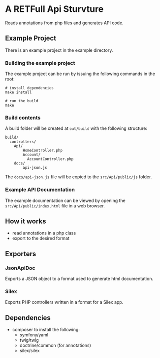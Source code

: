 A RETFull Api Sturvture 
==========

Reads annotations from php files and generates API code.

Example Project
---------------

There is an example project in the example directory.

### Building the example project

The example project can be run by issuing the following commands in the root:

    # install dependencies
    make install

    # run the build
    make

### Build contents

A build folder will be created at `out/build` with the following structure:

    build/
      controllers/
        Api/
            HomeController.php
            Account/
              AccountController.php
        docs/
            api-json.js

The `docs/api-json.js` file will be copied to the `src/Api/public/js` folder.

### Example API Documentation

The example documentation can be viewed by opening the
`src/Api/public/index.html` file in a web browser.

How it works
------------

- read annotations in a php class
- export to the desired format

Exporters
---------

### JsonApiDoc

Exports a JSON object to a format used to generate html documentation.

### Silex

Exports PHP controllers written in a format for a Silex app.

Dependencies
------------

- composer to install the following:
  - symfony/yaml
  - twig/twig
  - doctrine/common (for annotations)
  - silex/silex

